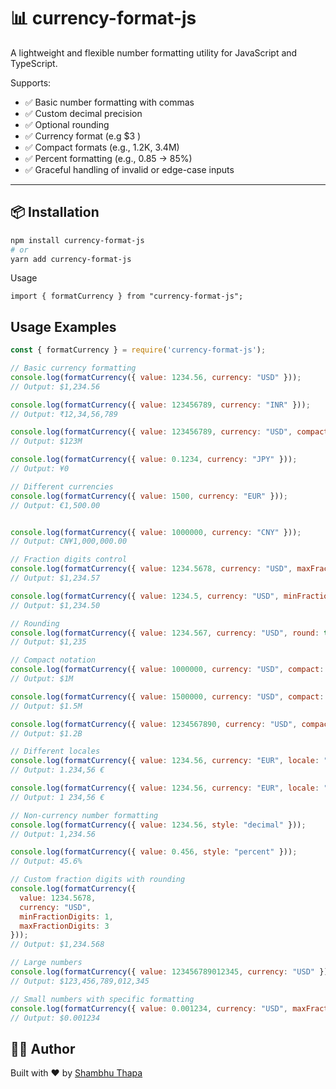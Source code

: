 # 📊 currency-format-js

A lightweight and flexible number formatting utility for JavaScript and TypeScript.

Supports:

- ✅ Basic number formatting with commas
- ✅ Custom decimal precision
- ✅ Optional rounding
- ✅ Currency format (e.g $3 )
- ✅ Compact formats (e.g., 1.2K, 3.4M)
- ✅ Percent formatting (e.g., 0.85 → 85%)
- ✅ Graceful handling of invalid or edge-case inputs

---

## 📦 Installation

```bash
npm install currency-format-js
# or
yarn add currency-format-js
```

Usage
```
import { formatCurrency } from "currency-format-js";
```

## Usage Examples

```javascript
const { formatCurrency } = require('currency-format-js');

// Basic currency formatting
console.log(formatCurrency({ value: 1234.56, currency: "USD" }));
// Output: $1,234.56

console.log(formatCurrency({ value: 123456789, currency: "INR" }));
// Output: ₹12,34,56,789

console.log(formatCurrency({ value: 123456789, currency: "USD", compact: true }));
// Output: $123M

console.log(formatCurrency({ value: 0.1234, currency: "JPY" }));
// Output: ¥0

// Different currencies
console.log(formatCurrency({ value: 1500, currency: "EUR" }));
// Output: €1,500.00


console.log(formatCurrency({ value: 1000000, currency: "CNY" }));
// Output: CN¥1,000,000.00

// Fraction digits control
console.log(formatCurrency({ value: 1234.5678, currency: "USD", maxFractionDigits: 2 }));
// Output: $1,234.57

console.log(formatCurrency({ value: 1234.5, currency: "USD", minFractionDigits: 2 }));
// Output: $1,234.50

// Rounding
console.log(formatCurrency({ value: 1234.567, currency: "USD", round: true }));
// Output: $1,235

// Compact notation
console.log(formatCurrency({ value: 1000000, currency: "USD", compact: true }));
// Output: $1M

console.log(formatCurrency({ value: 1500000, currency: "USD", compact: true }));
// Output: $1.5M

console.log(formatCurrency({ value: 1234567890, currency: "USD", compact: true }));
// Output: $1.2B

// Different locales
console.log(formatCurrency({ value: 1234.56, currency: "EUR", locale: "de-DE" }));
// Output: 1.234,56 €

console.log(formatCurrency({ value: 1234.56, currency: "EUR", locale: "fr-FR" }));
// Output: 1 234,56 €

// Non-currency number formatting
console.log(formatCurrency({ value: 1234.56, style: "decimal" }));
// Output: 1,234.56

console.log(formatCurrency({ value: 0.456, style: "percent" }));
// Output: 45.6%

// Custom fraction digits with rounding
console.log(formatCurrency({
  value: 1234.5678,
  currency: "USD",
  minFractionDigits: 1,
  maxFractionDigits: 3
}));
// Output: $1,234.568

// Large numbers
console.log(formatCurrency({ value: 123456789012345, currency: "USD" }));
// Output: $123,456,789,012,345

// Small numbers with specific formatting
console.log(formatCurrency({ value: 0.001234, currency: "USD", maxFractionDigits: 6 }));
// Output: $0.001234
```
## 👨‍💻 Author

Built with ❤️ by [Shambhu Thapa](https://www.shambhuthapa.com.np/)

